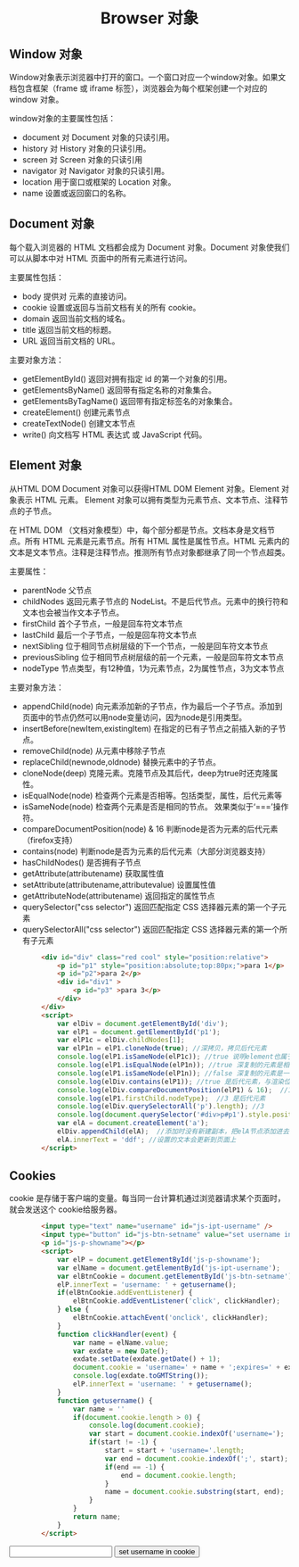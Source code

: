 <h1 align="center"> Browser 对象</h1>

Window 对象
-

Window对象表示浏览器中打开的窗口。一个窗口对应一个window对象。如果文档包含框架（frame 或 iframe 标签），浏览器会为每个框架创建一个对应的 window 对象。

window对象的主要属性包括：

- document 对 Document 对象的只读引用。
- history 对 History 对象的只读引用。
- screen 对 Screen 对象的只读引用
- navigator 对 Navigator 对象的只读引用。
- location 用于窗口或框架的 Location 对象。
- name 设置或返回窗口的名称。

Document 对象
-

每个载入浏览器的 HTML 文档都会成为 Document 对象。Document 对象使我们可以从脚本中对 HTML 页面中的所有元素进行访问。

主要属性包括：

- body 提供对 <body> 元素的直接访问。
- cookie 设置或返回与当前文档有关的所有 cookie。
- domain 返回当前文档的域名。
- title 返回当前文档的标题。
- URL 返回当前文档的 URL。

主要对象方法：

- getElementById() 返回对拥有指定 id 的第一个对象的引用。
- getElementsByName() 返回带有指定名称的对象集合。
- getElementsByTagName() 返回带有指定标签名的对象集合。
- createElement() 创建元素节点
- createTextNode() 创建文本节点
- write() 向文档写 HTML 表达式 或 JavaScript 代码。

Element 对象
-

从HTML DOM Document 对象可以获得HTML DOM Element 对象。Element 对象表示 HTML 元素。 Element 对象可以拥有类型为元素节点、文本节点、注释节点的子节点。

在 HTML DOM （文档对象模型）中，每个部分都是节点。文档本身是文档节点。所有 HTML 元素是元素节点。所有 HTML 属性是属性节点。HTML 元素内的文本是文本节点。注释是注释节点。推测所有节点对象都继承了同一个节点超类。

主要属性：

- parentNode 父节点
- childNodes 返回元素子节点的 NodeList。不是后代节点。元素中的换行符和文本也会被当作文本子节点。
- firstChild 首个子节点，一般是回车符文本节点
- lastChild 最后一个子节点，一般是回车符文本节点
- nextSibling 位于相同节点树层级的下一个节点，一般是回车符文本节点
- previousSibling 位于相同节点树层级的前一个元素，一般是回车符文本节点
- nodeType 节点类型，有12种值，1为元素节点，2为属性节点，3为文本节点


主要对象方法：

- appendChild(node) 向元素添加新的子节点，作为最后一个子节点。添加到页面中的节点仍然可以用node变量访问，因为node是引用类型。
- insertBefore(newItem,existingItem) 在指定的已有子节点之前插入新的子节点。
- removeChild(node) 从元素中移除子节点
- replaceChild(newnode,oldnode) 替换元素中的子节点。
- cloneNode(deep) 克隆元素。克隆节点及其后代，deep为true时还克隆属性。
- isEqualNode(node) 检查两个元素是否相等。包括类型，属性，后代元素等
- isSameNode(node) 检查两个元素是否是相同的节点。 效果类似于‘===’操作符。
- compareDocumentPosition(node) & 16 判断node是否为元素的后代元素（firefox支持）
- contains(node) 判断node是否为元素的后代元素（大部分浏览器支持）
- hasChildNodes() 是否拥有子节点
- getAttribute(attributename) 获取属性值
- setAttribute(attributename,attributevalue) 设置属性值
- getAttributeNode(attributename) 返回指定的属性节点
- querySelector("css selector") 返回匹配指定 CSS 选择器元素的第一个子元素
- querySelectorAll("css selector") 返回匹配指定 CSS 选择器元素的第一个所有子元素

```html
		<div id="div" class="red cool" style="position:relative">
			<p id="p1" style="position:absolute;top:80px;">para 1</p>
			<p id="p2">para 2</p>
			<div id="div1" >
				<p id="p3" >para 3</p>
			</div>
		</div>
		<script>
			var elDiv = document.getElementById('div');
			var elP1 = document.getElementById('p1');
			var elP1c = elDiv.childNodes[1];
			var elP1n = elP1.cloneNode(true); //深拷贝，拷贝后代元素
			console.log(elP1.isSameNode(elP1c)); //true 说明element也属于node类型
			console.log(elP1.isEqualNode(elP1n)); //true 深复制的元素是相等的
			console.log(elP1.isSameNode(elP1n)); //false 深复制的元素是一个副本，并不是原来的元素
			console.log(elDiv.contains(elP1)); //true 是后代元素，与渲染位置无关
			console.log(elDiv.compareDocumentPosition(elP1) & 16);  //16 是后代元素
			console.log(elP1.firstChild.nodeType);  //3 是后代元素
			console.log(elDiv.querySelectorAll('p').length); //3
			console.log(document.querySelector('#div>p#p1').style.position); //'absolute'
			var elA = document.createElement('a');
			elDiv.appendChild(elA);  //添加时没有新建副本，把elA节点添加进去了，elA就是页面上新添加元素的索引
			elA.innerText = 'ddf'; //设置的文本会更新到页面上
		</script>
```

Cookies
-

cookie 是存储于客户端的变量。每当同一台计算机通过浏览器请求某个页面时，就会发送这个 cookie给服务器。

```html
		<input type="text" name="username" id="js-ipt-username" />
		<input type="button" id="js-btn-setname" value="set username in cookie" />
		<p id="js-p-showname"></p>
		<script>
			var elP = document.getElementById('js-p-showname');
			var elName = document.getElementById('js-ipt-username');
			var elBtnCookie = document.getElementById('js-btn-setname');
			elP.innerText = 'username: ' + getusername();
			if(elBtnCookie.addEventListener) {
				elBtnCookie.addEventListener('click', clickHandler);
			} else {
				elBtnCookie.attachEvent('onclick', clickHandler);
			}
			function clickHandler(event) {
				var name = elName.value;
				var exdate = new Date();
				exdate.setDate(exdate.getDate() + 1);
				document.cookie = 'username=' + name + ';expires=' + exdate.toGMTString();
				console.log(exdate.toGMTString());
				elP.innerText = 'username: ' + getusername();
			}
			function getusername() {
				var name = ''
				if(document.cookie.length > 0) {
					console.log(document.cookie);
					var start = document.cookie.indexOf('username=');
					if(start != -1) {
						start = start + 'username='.length;
						var end = document.cookie.indexOf(';', start);
						if(end == -1) {
							end = document.cookie.length;
						}
						name = document.cookie.substring(start, end);
					}
				}
				return name;
			}	
		</script>
```

<input type="text" name="username" id="js-ipt-username" />
<input type="button" id="js-btn-setname" value="set username in cookie" />
<p id="js-p-showname"></p>
<script>
	var elP = document.getElementById('js-p-showname');
	var elName = document.getElementById('js-ipt-username');
	var elBtnCookie = document.getElementById('js-btn-setname');
	elP.innerText = 'username: ' + getusername();
	if(elBtnCookie.addEventListener) {
		elBtnCookie.addEventListener('click', clickHandler);
	} else {
		elBtnCookie.attachEvent('onclick', clickHandler);
	}
	function clickHandler(event) {
		var name = elName.value;
		var exdate = new Date();
		exdate.setDate(exdate.getDate() + 1);
		document.cookie = 'username=' + name + ';expires=' + exdate.toGMTString();
		console.log(exdate.toGMTString());
		elP.innerText = 'username: ' + getusername();
	}
	function getusername() {
		var name = ''
		if(document.cookie.length > 0) {
			console.log(document.cookie);
			var start = document.cookie.indexOf('username=');
			if(start != -1) {
				start = start + 'username='.length;
				var end = document.cookie.indexOf(';', start);
				if(end == -1) {
					end = document.cookie.length;
				}
				name = document.cookie.substring(start, end);
			}
		}
		return name;
	}	
</script>

